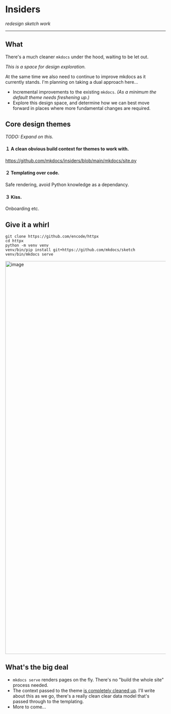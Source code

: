 # Insiders

$redesign$ $sketch$ $work$

---

## What

There's a much cleaner `mkdocs` under the hood, waiting to be let out.

*This is a space for design exploration.*

At the same time we also need to continue to improve mkdocs as it currently stands.
I'm planning on taking a dual approach here...

* Incremental improvements to the existing `mkdocs`. *(As a minimum the default theme needs freshening up.)*
* Explore this design space, and determine how we can best move forward in places where more fundamental changes are required.

## Core design themes

*TODO: Expand on this.*

#### １ A clean obvious build context for themes to work with.

https://github.com/mkdocs/insiders/blob/main/mkdocs/site.py

#### ２ Templating over code.

Safe rendering, avoid Python knowledge as a dependancy.

#### ３ Kiss.

Onboarding etc.

## Give it a whirl

```
git clone https://github.com/encode/httpx
cd httpx
python -m venv venv
venv/bin/pip install git+https://github.com/mkdocs/sketch
venv/bin/mkdocs serve
```

<img width="1230" alt="image" src="https://github.com/mkdocs/sketch/assets/647359/d94d3325-750c-4c13-a4fb-60c1422173d7">

## What's the big deal

* `mkdocs serve` renders pages on the fly. There's no "build the whole site" process needed.
* The context passed to the theme [is completely cleaned up](https://github.com/mkdocs/sketch/blob/main/mkdocs/site.py). I'll write about this as we go, there's a really clean clear data model that's passed through to the templating.
* More to come...
